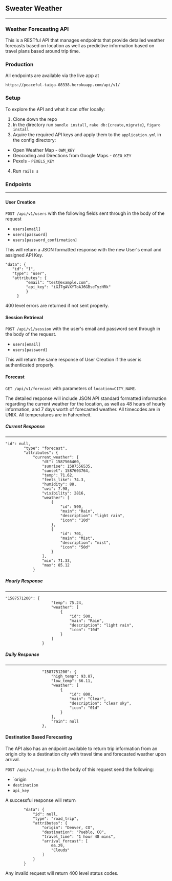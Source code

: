 ## Sweater Weather
---

### Weather Forecasting API

This is a RESTful API that manages endpoints that provide detailed weather forecasts based on location as well as predictive information based on travel plans based around trip time.

### Production

All endpoints are available via the live app at

`https://peaceful-taiga-08338.herokuapp.com/api/v1/`

### Setup

To explore the API and what it can offer locally:

1. Clone down the repo
2. In the directory run `bundle install`, `rake db:{create,migrate}`, `figaro install`
3. Aquire the required API keys and apply them to the `application.yml` in the config directory:
  * Open Weather Map - `OWM_KEY`
  * Geocoding and Directions from Google Maps - `GGEO_KEY`
  * Pexels - `PEXELS_KEY`
4. Run `rails s`

### Endpoints
---

#### User Creation

`POST /api/v1/users` with the following fields sent through in the body of the request
* `users[email]`
* `users[password]`
* `users[password_confirmation]`

This will return a JSON formatted response with the new User's email and assigned API Key.

```
"data": {
   "id": "1",
   "type": "user",
   "attributes": {
         "email": "test@example.com",
         "api_key": "iGJ7gAVXYToAJ6GBseTyzHRk"
         }
     }
```

400 level errors are returned if not sent properly.

#### Session Retrieval

`POST /api/v1/session` with the user's email and password sent through in the body of the request.
* `users[email]`
* `users[password]`

This will return the same response of User Creation if the user is authenticated properly.

#### Forecast

`GET /api/v1/forecast` with parameters of `location=CITY_NAME`.

The detailed response will include JSON API standard formatted information regarding the current weather for the location, as well as 48 hours of hourly information, and 7 days worth of forecasted weather.  All timecodes are in UNIX. All temperatures are in Fahrenheit.

##### Current Response
---
```
"id": null,
        "type": "forecast",
        "attributes": {
            "current_weather": {
                "dt": 1587566460,
                "sunrise": 1587556535,
                "sunset": 1587603764,
                "temp": 71.62,
                "feels_like": 74.3,
                "humidity": 88,
                "uvi": 7.98,
                "visibility": 2816,
                "weather": [
                    {
                        "id": 500,
                        "main": "Rain",
                        "description": "light rain",
                        "icon": "10d"
                    },
                    {
                        "id": 701,
                        "main": "Mist",
                        "description": "mist",
                        "icon": "50d"
                    }
                ],
                "min": 71.33,
                "max": 85.12
            }
```

##### Hourly Response
---
```
"1587571200": {
                    "temp": 75.24,
                    "weather": [
                        {
                            "id": 500,
                            "main": "Rain",
                            "description": "light rain",
                            "icon": "10d"
                        }
                    ]
                }
```

##### Daily Response
---
```
                "1587751200": {
                    "high_temp": 93.87,
                    "low_temp": 66.11,
                    "weather": [
                        {
                            "id": 800,
                            "main": "Clear",
                            "description": "clear sky",
                            "icon": "01d"
                        }
                    ],
                    "rain": null
                },
```

#### Destination Based Forecasting

The API also has an endpoint available to return trip information from an origin city to a destination city with travel time and forecasted weather upon arrival.

`POST /api/v1/road_trip` In the body of this request send the following:
* `origin
* `destination`
* `api_key`

A successful response will return

```
        "data": {
            "id": null,
            "type": "road_trip",
            "attributes": {
                "origin": "Denver, CO",
                "destination": "Pueblo, CO",
                "travel_time": "1 hour 48 mins",
                "arrival_forcast": [
                    66.29,
                    "Clouds"
                ]
            }
        }
```

Any invalid request will return 400 level status codes.
